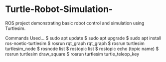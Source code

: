 # Turtle-Robot-Simulation-
ROS project demonstrating basic robot control and simulation using Turtlesim.


Commands Used...
$ sudo apt update
$ sudo apt upgrade
$ sudo apt install ros-noetic-turtlesim
$ rosrun rqt_graph rqt_graph
$ rosrun turtlesim turtlesim_node
$ rosnode list
$ rostopic list
$ rostopic echo (topic name)
$ rosrun turtlesim draw_square
$ rosrun turtlesim turtle_teleop_key
